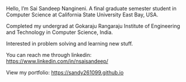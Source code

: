Hello, I’m Sai Sandeep Nangineni. A final graduate semester student in Computer Science at California State University East Bay, USA.

Completed my undergrad at Gokaraju Rangaraju Institute of Engineering and Technology in Computer Science, India.

Interested in problem solving and learning new stuff.

You can reach me through linkedin: https://www.linkedin.com/in/nsaisandeep/

View my portfolio: https://sandy261099.github.io
